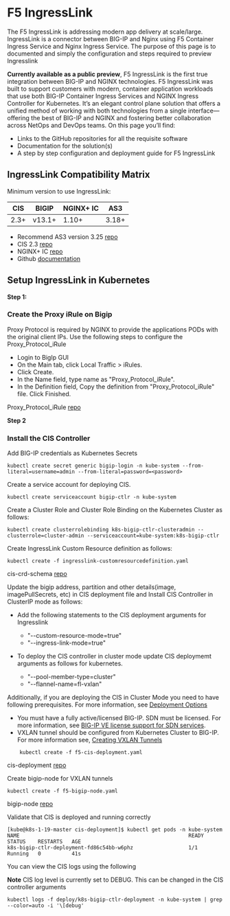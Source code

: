 # F5 IngressLink

The F5 IngressLink is addressing modern app delivery at scale/large. IngressLink is a connector between BIG-IP and Nginx using F5 Container Ingress Service and Nginx Ingress Service. The purpose of this page is to documented and simply the configuration and steps required to preview Ingresslink

**Currently available as a public preview**,  F5 IngressLink is the first true integration between BIG-IP and NGINX technologies. F5 IngressLink was built to support customers with modern, container application workloads that use both BIG-IP Container Ingress Services and NGINX Ingress Controller for Kubernetes. It’s an elegant control plane solution that offers a unified method of working with both technologies from a single interface—offering the best of BIG-IP and NGINX and fostering better collaboration across NetOps and DevOps teams. On this page you’ll find:

* Links to the GitHub repositories for all the requisite software
* Documentation for the solution(s)
* A step by step configuration and deployment guide for F5 IngressLink

## IngressLink Compatibility Matrix

Minimum version to use IngressLink:

| CIS | BIGIP | NGINX+ IC | AS3 |
| ------ | ------ | ------ | ------ |
| 2.3+ | v13.1+ | 1.10+ | 3.18+ | 

* Recommend AS3 version 3.25 [repo](https://github.com/F5Networks/f5-appsvcs-extension/releases/tag/v3.25.0)
* CIS 2.3 [repo](https://github.com/F5Networks/k8s-bigip-ctlr/releases/tag/v2.2.3)
* NGINX+ IC [repo](coming)
* Github [documentation](coming)

## Setup IngressLink in Kubernetes

**Step 1:**

### Create the Proxy iRule on Bigip

Proxy Protocol is required by NGINX to provide the applications PODs with the original client IPs. Use the following steps to configure the Proxy_Protocol_iRule

* Login to BigIp GUI 
* On the Main tab, click Local Traffic > iRules.
* Click Create.
* In the Name field, type name as "Proxy_Protocol_iRule".
* In the Definition field, Copy the definition from "Proxy_Protocol_iRule" file. Click Finished.

Proxy_Protocol_iRule [repo](https://github.com/mdditt2000/kubernetes-1-19/blob/master/cis%202.3/ingresslink/big-ip/proxy-protocal/irule)

**Step 2**

### Install the CIS Controller 

Add BIG-IP credentials as Kubernetes Secrets

    kubectl create secret generic bigip-login -n kube-system --from-literal=username=admin --from-literal=password=<password>

Create a service account for deploying CIS.

    kubectl create serviceaccount bigip-ctlr -n kube-system

Create a Cluster Role and Cluster Role Binding on the Kubernetes Cluster as follows:
    
    kubectl create clusterrolebinding k8s-bigip-ctlr-clusteradmin --clusterrole=cluster-admin --serviceaccount=kube-system:k8s-bigip-ctlr
    
Create IngressLink Custom Resource definition as follows:

    kubectl create -f ingresslink-customresourcedefinition.yaml

cis-crd-schema [repo](https://github.com/mdditt2000/kubernetes-1-19/blob/master/cis%202.3/ingresslink/cis/ingresslink/cis-crd-schema/ingresslink-customresourcedefinition.yaml)

Update the bigip address, partition and other details(image, imagePullSecrets, etc) in CIS deployment file and Install CIS Controller in ClusterIP mode as follows:

* Add the following statements to the CIS deployment arguments for Ingresslink

    - "--custom-resource-mode=true"
    - "--ingress-link-mode=true"

* To deploy the CIS controller in cluster mode update CIS deploymemt arguments as follows for kubernetes.

    - "--pool-member-type=cluster"
    - "--flannel-name=fl-vxlan"

Additionally, if you are deploying the CIS in Cluster Mode you need to have following prerequisites. For more information, see [Deployment Options](https://clouddocs.f5.com/containers/latest/userguide/config-options.html#config-options)
    
* You must have a fully active/licensed BIG-IP. SDN must be licensed. For more information, see [BIG-IP VE license support for SDN services](https://support.f5.com/csp/article/K26501111).
* VXLAN tunnel should be configured from Kubernetes Cluster to BIG-IP. For more information see, [Creating VXLAN Tunnels](https://clouddocs.f5.com/containers/latest/userguide/cis-helm.html#creating-vxlan-tunnels)

```
    kubectl create -f f5-cis-deployment.yaml
```

cis-deployment [repo](https://github.com/mdditt2000/kubernetes-1-19/blob/master/cis%202.3/ingresslink/cis/ingresslink/cis-deployment/f5-cis-deployment.yaml)

Create bigip-node for VXLAN tunnels

    kubectl create -f f5-bigip-node.yaml

bigip-node [repo](https://github.com/mdditt2000/kubernetes-1-19/blob/master/cis%202.3/ingresslink/cis/ingresslink/cis-deployment/f5-bigip-node.yaml)

Validate that CIS is deployed and running correctly

    [kube@k8s-1-19-master cis-deployment]$ kubectl get pods -n kube-system
    NAME                                                       READY   STATUS    RESTARTS   AGE
    k8s-bigip-ctlr-deployment-fd86c54bb-w6phz                  1/1     Running   0          41s

You can view the CIS logs using the following

**Note** CIS log level is currently set to DEBUG. This can be changed in the CIS controller arguments 

    kubectl logs -f deploy/k8s-bigip-ctlr-deployment -n kube-system | grep --color=auto -i '\[debug'
